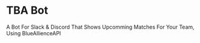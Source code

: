 # TBA Bot
 A Bot For Slack & Discord That Shows Upcomming Matches For Your Team, Using BlueAllienceAPI
